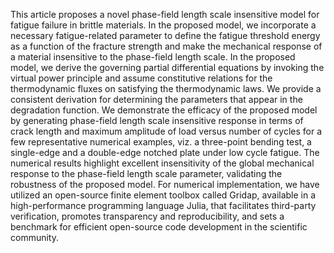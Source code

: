 This article proposes a novel phase-field length scale insensitive model for fatigue failure in brittle materials. In the proposed model, we incorporate a necessary fatigue-related parameter to define the fatigue threshold energy as a function of the fracture strength and make the mechanical response of a material insensitive to the phase-field length scale. In the proposed model, we derive the governing partial differential equations by invoking the virtual power principle and assume constitutive relations for the thermodynamic fluxes on satisfying the thermodynamic laws. We provide a consistent derivation for determining the parameters that appear in the degradation function. We demonstrate the efficacy of the proposed model by generating phase-field length scale insensitive response in terms of crack length and maximum amplitude of load versus number of cycles for a few representative numerical examples, viz. a three-point bending test, a single-edge and a double-edge notched plate under low cycle fatigue. The numerical results highlight excellent insensitivity of the global mechanical response to the phase-field length scale parameter, validating the robustness of the proposed model. For numerical implementation, we have utilized an open-source finite element toolbox called Gridap, available in a high-performance programming language Julia, that facilitates third-party verification, promotes transparency and reproducibility, and sets a benchmark for efficient open-source code development in the scientific community.
